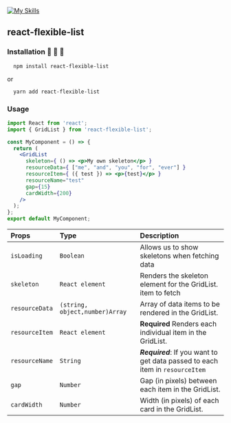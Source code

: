 
[![My Skills](https://skills.thijs.gg/icons?i=react,typescript,css)](https://skills.thijs.gg)
## react-flexible-list

### Installation :rocket:  :rocket:  :rocket: 

```
  npm install react-flexible-list
```
or
```
  yarn add react-flexible-list
```
### Usage
```jsx
import React from 'react';
import { GridList } from 'react-flexible-list';

const MyComponent = () => {
  return (
    <GridList
      skeleton={ () => <p>My own skeleton</p> }
      resourceData={ ["me", "and", "you", "for", "ever"] }
      resourceItem={ ({ test }) => <p>{test}</p> }
      resourceName="test"
      gap={15}
      cardWidth={200}
    />
  );
};
export default MyComponent;
```


| Props | Type     | Description                       |
| :-------- | :------- | :-------------------------------- |
|`isLoading`| `Boolean`| Allows us to show skeletons when fetching data|
| `skeleton`      | `React element` | Renders the skeleton element for the GridList. item to fetch |
|`resourceData`| `(string, object,number)Array`| Array of data items to be rendered in the GridList.|
| `resourceItem`| `React element` | **Required** Renders each individual item in the GridList.|
|`resourceName`| `String`| ***Required***: If you want to get data passed to each item in `resourceItem`|
|`gap`| `Number`| Gap (in pixels) between each item in the GridList.|
|`cardWidth`| `Number`| Width (in pixels) of each card in the GridList.|




